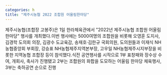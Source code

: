 ```yaml
---
categories: h
title: "제주시농협 2022 조합원 어울림한마당"
---
```

제주시농협(조합장 고봉주)은 1일 한라체육관에서 "2022년 제주시농협 조합원 어울림 한마당" 행사를 개최했다.이번 행사에는 5000여명의 조합원을 비롯해 오영훈 도지사, 김경학 도의회 의장, 김광수 도교육감, 송재호·김한규 국회의원, 도의원들과 이재식 NH농협중앙회 부회장, 강승표 NH농협제주지역본부장, 고우일 NH농협제주시지부장을 비롯한 지역농협 조합장 등이 참석했다.식전 공연행사를 시작으로 1부 표창패와 장수상 수여, 개회사, 축사가 진행됐고 2부는 조합원의 화합을 도모하는 어울림 한마당 체육행사, 3부는 축하공연 순으로 진행